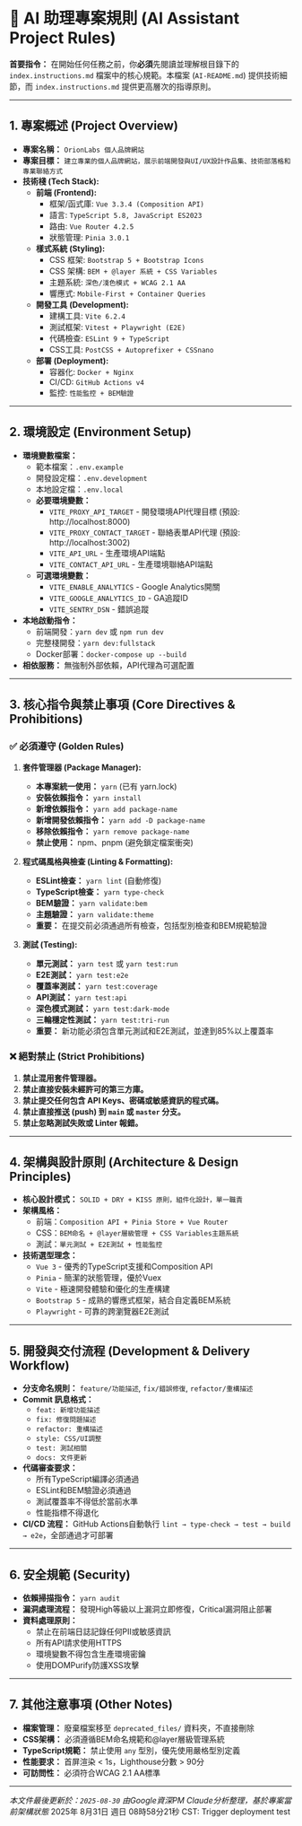 # 🤖 AI 助理專案規則 (AI Assistant Project Rules)

**首要指令：** 在開始任何任務之前，你**必須**先閱讀並理解根目錄下的 `index.instructions.md` 檔案中的核心規範。本檔案 (`AI-README.md`) 提供技術細節，而 `index.instructions.md` 提供更高層次的指導原則。

---

## 1. 專案概述 (Project Overview)

*   **專案名稱：** `OrionLabs 個人品牌網站`
*   **專案目標：** `建立專業的個人品牌網站，展示前端開發與UI/UX設計作品集、技術部落格和專業聯絡方式`
*   **技術棧 (Tech Stack):**
    *   **前端 (Frontend):**
        *   框架/函式庫: `Vue 3.3.4 (Composition API)`
        *   語言: `TypeScript 5.8, JavaScript ES2023`
        *   路由: `Vue Router 4.2.5`
        *   狀態管理: `Pinia 3.0.1`
    *   **樣式系統 (Styling):**
        *   CSS 框架: `Bootstrap 5 + Bootstrap Icons`
        *   CSS 架構: `BEM + @layer 系統 + CSS Variables`
        *   主題系統: `深色/淺色模式 + WCAG 2.1 AA`
        *   響應式: `Mobile-First + Container Queries`
    *   **開發工具 (Development):**
        *   建構工具: `Vite 6.2.4`
        *   測試框架: `Vitest + Playwright (E2E)`
        *   代碼檢查: `ESLint 9 + TypeScript`
        *   CSS工具: `PostCSS + Autoprefixer + CSSnano`
    *   **部署 (Deployment):**
        *   容器化: `Docker + Nginx`
        *   CI/CD: `GitHub Actions v4`
        *   監控: `性能監控 + BEM驗證`

---

## 2. 環境設定 (Environment Setup)

*   **環境變數檔案：**
    *   範本檔案：`.env.example`
    *   開發設定檔：`.env.development`
    *   本地設定檔：`.env.local`
    *   **必要環境變數：**
        *   `VITE_PROXY_API_TARGET` - 開發環境API代理目標 (預設: http://localhost:8000)
        *   `VITE_PROXY_CONTACT_TARGET` - 聯絡表單API代理 (預設: http://localhost:3002)
        *   `VITE_API_URL` - 生產環境API端點
        *   `VITE_CONTACT_API_URL` - 生產環境聯絡API端點
    *   **可選環境變數：**
        *   `VITE_ENABLE_ANALYTICS` - Google Analytics開關
        *   `VITE_GOOGLE_ANALYTICS_ID` - GA追蹤ID
        *   `VITE_SENTRY_DSN` - 錯誤追蹤
*   **本地啟動指令：**
    *   前端開發：`yarn dev` 或 `npm run dev`
    *   完整棧開發：`yarn dev:fullstack`
    *   Docker部署：`docker-compose up --build`
*   **相依服務：** 無強制外部依賴，API代理為可選配置

---

## 3. 核心指令與禁止事項 (Core Directives & Prohibitions)

### ✅ **必須遵守 (Golden Rules)**

1.  **套件管理器 (Package Manager):**
    *   **本專案統一使用：** `yarn` (已有 yarn.lock)
    *   **安裝依賴指令：** `yarn install`
    *   **新增依賴指令：** `yarn add package-name`
    *   **新增開發依賴指令：** `yarn add -D package-name`
    *   **移除依賴指令：** `yarn remove package-name`
    *   **禁止使用：** npm、pnpm (避免鎖定檔案衝突)

2.  **程式碼風格與檢查 (Linting & Formatting):**
    *   **ESLint檢查：** `yarn lint` (自動修復)
    *   **TypeScript檢查：** `yarn type-check`
    *   **BEM驗證：** `yarn validate:bem`
    *   **主題驗證：** `yarn validate:theme`
    *   **重要：** 在提交前必須通過所有檢查，包括型別檢查和BEM規範驗證

3.  **測試 (Testing):**
    *   **單元測試：** `yarn test` 或 `yarn test:run`
    *   **E2E測試：** `yarn test:e2e`
    *   **覆蓋率測試：** `yarn test:coverage`
    *   **API測試：** `yarn test:api`
    *   **深色模式測試：** `yarn test:dark-mode`
    *   **三輪穩定性測試：** `yarn test:tri-run`
    *   **重要：** 新功能必須包含單元測試和E2E測試，並達到85%以上覆蓋率

### ❌ **絕對禁止 (Strict Prohibitions)**

1.  **禁止混用套件管理器。**
2.  **禁止直接安裝未經許可的第三方庫。**
3.  **禁止提交任何包含 API Keys、密碼或敏感資訊的程式碼。**
4.  **禁止直接推送 (push) 到 `main` 或 `master` 分支。**
5.  **禁止忽略測試失敗或 Linter 報錯。**

---

## 4. 架構與設計原則 (Architecture & Design Principles)

*   **核心設計模式：** `SOLID + DRY + KISS 原則，組件化設計，單一職責`
*   **架構風格：** 
    *   前端：`Composition API + Pinia Store + Vue Router`
    *   CSS：`BEM命名 + @layer層級管理 + CSS Variables主題系統`
    *   測試：`單元測試 + E2E測試 + 性能監控`
*   **技術選型理念：** 
    *   `Vue 3` - 優秀的TypeScript支援和Composition API
    *   `Pinia` - 簡潔的狀態管理，優於Vuex
    *   `Vite` - 極速開發體驗和優化的生產構建
    *   `Bootstrap 5` - 成熟的響應式框架，結合自定義BEM系統
    *   `Playwright` - 可靠的跨瀏覽器E2E測試

---

## 5. 開發與交付流程 (Development & Delivery Workflow)

*   **分支命名規則：** `feature/功能描述`, `fix/錯誤修復`, `refactor/重構描述`
*   **Commit 訊息格式：** 
    *   `feat: 新增功能描述`
    *   `fix: 修復問題描述`
    *   `refactor: 重構描述`
    *   `style: CSS/UI調整`
    *   `test: 測試相關`
    *   `docs: 文件更新`
*   **代碼審查要求：**
    *   所有TypeScript編譯必須通過
    *   ESLint和BEM驗證必須通過
    *   測試覆蓋率不得低於當前水準
    *   性能指標不得退化
*   **CI/CD 流程：** GitHub Actions自動執行 `lint → type-check → test → build → e2e`，全部通過才可部署

---

## 6. 安全規範 (Security)

*   **依賴掃描指令：** `yarn audit`
*   **漏洞處理流程：** 發現High等級以上漏洞立即修復，Critical漏洞阻止部署
*   **資料處理原則：** 
    *   禁止在前端日誌記錄任何PII或敏感資訊
    *   所有API請求使用HTTPS
    *   環境變數不得包含生產環境密鑰
    *   使用DOMPurify防護XSS攻擊

---

## 7. 其他注意事項 (Other Notes)

*   **檔案管理：** 廢棄檔案移至 `deprecated_files/` 資料夾，不直接刪除
*   **CSS架構：** 必須遵循BEM命名規範和@layer層級管理系統
*   **TypeScript規範：** 禁止使用 `any` 型別，優先使用嚴格型別定義
*   **性能要求：** 首屏渲染 < 1s，Lighthouse分數 > 90分
*   **可訪問性：** 必須符合WCAG 2.1 AA標準

---
*本文件最後更新於：`2025-08-30`*
*由Google資深PM Claude分析整理，基於專案當前架構狀態*
2025年 8月31日 週日 08時58分21秒 CST: Trigger deployment test
